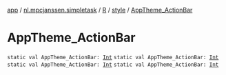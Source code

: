 [app](../../../index.md) / [nl.mpcjanssen.simpletask](../../index.md) / [R](../index.md) / [style](index.md) / [AppTheme_ActionBar](.)

# AppTheme_ActionBar

`static val AppTheme_ActionBar: `[`Int`](https://kotlinlang.org/api/latest/jvm/stdlib/kotlin/-int/index.html)
`static val AppTheme_ActionBar: `[`Int`](https://kotlinlang.org/api/latest/jvm/stdlib/kotlin/-int/index.html)
`static val AppTheme_ActionBar: `[`Int`](https://kotlinlang.org/api/latest/jvm/stdlib/kotlin/-int/index.html)
`static val AppTheme_ActionBar: `[`Int`](https://kotlinlang.org/api/latest/jvm/stdlib/kotlin/-int/index.html)